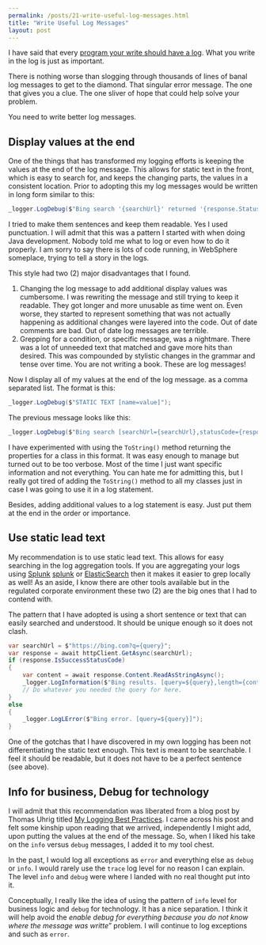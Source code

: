```yaml
---
permalink: /posts/21-write-useful-log-messages.html
title: "Write Useful Log Messages"
layout: post
---
```

I have said that every [program your write should have a log][20]. What you
write in the log is just as important.

There is nothing worse than slogging through thousands of lines of banal log
messages to get to the diamond. That singular error message. The one that gives
you a clue. The one sliver of hope that could help solve your problem.

You need to write better log messages.

## Display values at the end

One of the things that has transformed my logging efforts is keeping the values
at the end of the log message. This allows for static text in the front, which
is easy to search for, and keeps the changing parts, the values in a consistent
location. Prior to adopting this my log messages would be written in long form
similar to this:

```csharp
_logger.LogDebug($"Bing search '{searchUrl}' returned '{response.StatusCode}'!");
```

I tried to make them sentences and keep them readable. Yes I used punctuation. I
will admit that this was a pattern I started with when doing Java development.
Nobody told me what to log or even how to do it properly. I am sorry to say
there is lots of code running, in WebSphere someplace, trying to tell a story in
the logs.

This style had two (2) major disadvantages that I found.

1. Changing the log message to add additional display values was cumbersome. I
   was rewriting the message and still trying to keep it readable. They got
   longer and more unusable as time went on. Even worse, they started to
   represent something that was not actually happening as additional changes
   were layered into the code. Out of date comments are bad. Out of date log
   messages are terrible.
2. Grepping for a condition, or specific message, was a nightmare. There was a
   lot of unneeded text that matched and gave more hits than desired. This was
   compounded by stylistic changes in the grammar and tense over time. You are
   not writing a book. These are log messages!

Now I display all of my values at the end of the log message. as a comma
separated list. The format is this:

```csharp
_logger.LogDebug($"STATIC TEXT [name=value]");
```

The previous message looks like this:

```csharp
_logger.LogDebug($"Bing search [searchUrl={searchUrl},statusCode={response.StatusCode}]");
```

I have experimented with using the `ToString()` method returning the properties
for a class in this format. It was easy enough to manage but turned out to be
too verbose. Most of the time I just want specific information and not
everything. You can hate me for admitting this, but I really got tired of adding
the `ToString()` method to all my classes just in case I was going to use it in
a log statement.

Besides, adding additional values to a log statement is easy. Just put them 
at the end in the order or importance.

## Use static lead text

My recommendation is to use static lead text. This allows for easy searching in
the log aggregation tools. If you are aggregating your logs using [Splunk]
[splunk] or [ElasticSearch][elastic] then it makes it easier to grep locally as
well! As an aside, I know there are other tools available but in the regulated
corporate environment these two (2) are the big ones that I had to contend with.

The pattern that I have adopted is using a short sentence or text that can
easily searched and understood. It should be unique enough so it does not clash.

```csharp
var searchUrl = $"https://bing.com?q={query}";
var response = await httpClient.GetAsync(searchUrl);
if (response.IsSuccessStatusCode)
{
    var content = await response.Content.ReadAsStringAsync();
    _logger.LogInformation($"Bing results. [query=${query},length={content.Length}]");
    // Do whatever you needed the query for here.
}
else
{
    _logger.LogLError($"Bing error. [query=${query}]");
}
```

One of the gotchas that I have discovered in my own logging has been not
differentiating the static text enough. This text is meant to be searchable. I
feel it should be readable, but it does not have to be a perfect sentence (see
above).

## Info for business, Debug for technology

I will admit that this recommendation was liberated from a blog post by Thomas
Uhrig titled [My Logging Best Practices][tuhrig]. I came across his post and
felt some kinship upon reading that we arrived, independently I might add, upon
putting the values at the end of the message. So, when I liked his take on the 
`info` versus `debug` messages, I added it to my tool chest.

In the past, I would log all exceptions as `error` and everything else
as `debug` or `info`. I would rarely use the `trace` log level for no reason 
I can explain. The level `info` and `debug` were where I landed with no real 
thought put into it.

Conceptually, I really like the idea of using the pattern of `info` level for
business logic and `debug` for technology. It has a nice separation. I think it
will help avoid the _enable debug for everything because you do not know where
the message was writte_” problem. I will continue to log exceptions and such as
`error`.

[tuhrig]:https://tuhrig.de/my-logging-best-practices/
[splunk]:https://www.splunk.com/
[elastic]:https://www.elastic.co/elastic-stack/
[20]:http://127.0.0.1:4000/posts/20-every-program-you-write-needs-a-log.html

 